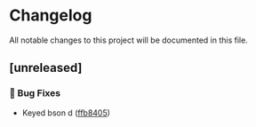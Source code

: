 # Changelog

All notable changes to this project will be documented in this file.

## [unreleased]

### 🐛 Bug Fixes

- Keyed bson d ([ffb8405](https://github.com/01Joseph-Hwang10/terraform-provider-mongodb/commit/ffb8405e5c89bd7a8b2dc564bf894f2cbaf76eaf))


<!-- generated by git-cliff -->
